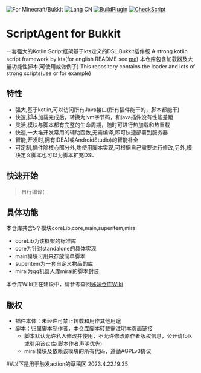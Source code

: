 ![For Minecraft/Bukkit](https://img.shields.io/badge/For-Minecraft/Bukkit-orange)
![Lang CN](https://img.shields.io/badge/Lang-ZH--CN-blue)
[![BuildPlugin](https://github.com/Cong0707/ScriptAgent4BukkitExt/actions/workflows/buildPlugin.yml/badge.svg)](https://github.com/Cong0707/ScriptAgent4BukkitExt/actions/workflows/buildPlugin.yml)
[![CheckScript](https://github.com/Cong0707/ScriptAgent4BukkitExt/actions/workflows/checkScripts.yml/badge.svg)](https://github.com/Cong0707/ScriptAgent4BukkitExt/actions/workflows/checkScripts.yml)

# ScriptAgent for Bukkit

一套强大的Kotlin Script框架基于kts定义的DSL,Bukkit插件版
A strong kotlin script framework by kts(for english README see [me](./README_en.md))
本仓库包含加载器及大量功能性脚本(可使用或做例子)
This repository contains the loader and lots of strong scripts(use or for example)

## 特性
- 强大,基于kotlin,可以访问所有Java接口(所有插件能干的，脚本都能干)
- 快速,脚本加载完成后，转换为jvm字节码，和java插件没有性能差距
- 灵活,模块与脚本都有完整的生命周期，随时可进行热加载和热重载
- 快速,一大堆开发常用的辅助函数,无需编译,即可快速部署到服务器
- 智能,开发时,拥有IDEA(或AndroidStudio)的智能补全
- 可定制,插件除核心部分外,均使用脚本实现,可根据自己需要进行修改,另外,模块定义脚本也可以为脚本扩充DSL

## 快速开始

> 自行编译(

## 具体功能

本仓库共含5个模块coreLib,core,main,superitem,mirai

* coreLib为该框架的标准库
* core为针对standalone的具体实现
* main模块可用来存放简单脚本
* superitem为一套自定义物品的库
* mirai为qq机器人库mirai的脚本封装

本仓库Wiki正在建设中，请参考查阅[姊妹仓库Wiki](https://github.com/way-zer/ScriptAgent4MindustryExt/wiki)

## 版权

- 插件本体：未经许可禁止转载和用作其他用途
- 脚本：归属脚本制作者，本仓库脚本转载需注明本页面链接
    - 脚本默认允许私人修改并使用，不允许修改原作者版权信息，公开请folk或引用该仓库(脚本作者声明优先)
    - mirai模块及依赖该模块的所有代码，遵循AGPLv3协议

##以下是用于触发action的草稿区
2023.4.22.19:35

